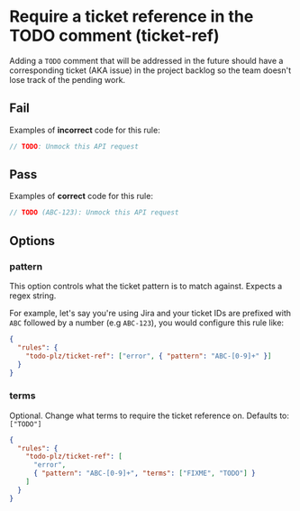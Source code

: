 # Require a ticket reference in the TODO comment (ticket-ref)

Adding a `TODO` comment that will be addressed in the future should have a corresponding ticket (AKA issue) in the project backlog so the team doesn't lose track of the pending work.

## Fail

Examples of **incorrect** code for this rule:

```js
// TODO: Unmock this API request
```

## Pass

Examples of **correct** code for this rule:

```js
// TODO (ABC-123): Unmock this API request
```

## Options

### pattern

This option controls what the ticket pattern is to match against. Expects a regex string.

For example, let's say you're using Jira and your ticket IDs are prefixed with `ABC` followed by a number (e.g `ABC-123`), you would configure this rule like:

```json
{
  "rules": {
    "todo-plz/ticket-ref": ["error", { "pattern": "ABC-[0-9]+" }]
  }
}
```

### terms

Optional. Change what terms to require the ticket reference on. Defaults to: `["TODO"]`

```json
{
  "rules": {
    "todo-plz/ticket-ref": [
      "error",
      { "pattern": "ABC-[0-9]+", "terms": ["FIXME", "TODO"] }
    ]
  }
}
```
